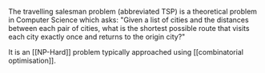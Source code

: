 The travelling salesman problem (abbreviated TSP) is a theoretical problem in Computer Science which asks: "Given a list of cities and the distances between each pair of cities, what is the shortest possible route that visits each city exactly once and returns to the origin city?"

It is an [[NP-Hard]] problem typically approached using [[combinatorial optimisation]].